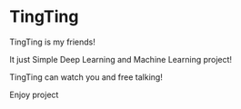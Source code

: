 # TingTing

TingTing is my friends!

It just Simple Deep Learning and Machine Learning project!

TingTing can watch you and free talking!

Enjoy project

